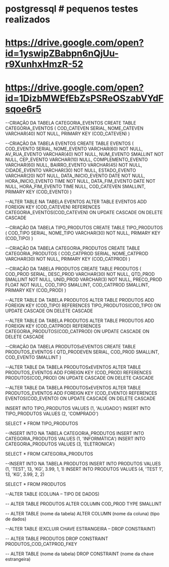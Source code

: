 # postgressql # pequenos testes realizados


# https://drive.google.com/open?id=1yswipZBabpn6nQjUu-r9XunhxHmzR-52


# https://drive.google.com/open?id=1DizbMWEfEbZsPSReOSzabVYdFsqoe6r5


--CRIAÇÃO DA TABELA CATEGORIA_EVENTOS
CREATE TABLE CATEGORIA_EVENTOS
(
COD_CATEVEN SERIAL,
NOME_CATEVEN VARCHAR(40) NOT NULL,
PRIMARY KEY (COD_CATEVEN)
)


--CRIAÇÃO DA TABELA EVENTOS
CREATE TABLE EVENTOS
(
COD_EVENTO SERIAL,
NOME_EVENTO VARCHAR(60) NOT NULL,
AV_RUA_EVENTO VARCHAR(40) NOT NULL,
NUM_EVENTO SMALLINT NOT NULL,
CEP_EVENTO VARCHAR(10) NULL,
COMPLEMENTO_EVENTO VARCHAR(60) NULL,
BAIRRO_EVENTO VARCHAR(45) NOT NULL,
CIDADE_EVENTO VARCHAR(30) NOT NULL,
ESTADO_EVENTO VARCHAR(20) NOT NULL,
DATA_INICIO_EVENTO DATE NOT NULL,
HORA_INICIO_EVENTO TIME NOT NULL,
DATA_FIM_EVENTO DATE NOT NULL,
HORA_FIM_EVENTO TIME NULL,
COD_CATEVEN SMALLINT,
PRIMARY KEY (COD_EVENTO)
)


--ALTER TABLE NA TABELA EVENTOS
ALTER TABLE EVENTOS
ADD
FOREIGN KEY (COD_CATEVEN) REFERENCES CATEGORIA_EVENTOS(COD_CATEVEN)
ON UPDATE CASCADE
ON DELETE CASCADE


--CRIAÇÃO DA TABELA TIPO_PRODUTOS
CREATE TABLE TIPO_PRODUTOS
(
COD_TIPO SERIAL,
NOME_TIPO VARCHAR(30) NOT NULL,
PRIMARY KEY (COD_TIPO)
)


--CRIAÇÃO DA TABELA CATEGORIA_PRODUTOS
CREATE TABLE CATEGORIA_PRODUTOS
(
COD_CATPROD SERIAL,
NOME_CATPROD VARCHAR(30) NOT NULL,
PRIMARY KEY (COD_CATPROD)
)



--CRIAÇÃO DA TABELA PRODUTOS
CREATE TABLE PRODUTOS
(
COD_PROD SERIAL,
DESC_PROD VARCHAR(30) NOT NULL,
QTD_PROD SMALLINT NOT NULL,
UNID_PROD VARCHAR(3) NOT NULL,
PRECO_PROD FLOAT NOT NULL,
COD_TIPO SMALLINT,
COD_CATPROD SMALLINT,
PRIMARY KEY (COD_PROD)
)


--ALTER TABLE DA TABELA PRODUTOS
ALTER TABLE PRODUTOS
ADD
FOREIGN KEY (COD_TIPO) REFERENCES TIPO_PRODUTOS(COD_TIPO)
ON UPDATE CASCADE
ON DELETE CASCADE


--ALTER TABLE DA TABELA PRODUTOS
ALTER TABLE PRODUTOS
ADD
FOREIGN KEY (COD_CATPROD) REFERENCES CATEGORIA_PRODUTOS(COD_CATPROD)
ON UPDATE CASCADE
ON DELETE CASCADE



--CRIAÇÃO DA TABELA PRODUTOSxEVENTOS
CREATE TABLE PRODUTOS_EVENTOS
(
QTD_PRODEVEN SERIAL,
COD_PROD SMALLINT,
COD_EVENTO SMALLINT
)


--ALTER TABLE DA TABELA PRODUTOSxEVENTOS
ALTER TABLE PRODUTOS_EVENTOS
ADD
FOREIGN KEY (COD_PROD) REFERENCES PRODUTOS(COD_PROD)
ON UPDATE CASCADE
ON DELETE CASCADE


--ALTER TABLE DA TABELA PRODUTOSxEVENTOS
ALTER TABLE PRODUTOS_EVENTOS
ADD
FOREIGN KEY (COD_EVENTO) REFERENCES EVENTOS(COD_EVENTO)
ON UPDATE CASCADE
ON DELETE CASCADE



INSERT INTO TIPO_PRODUTOS VALUES (1, 'ALUGADO')
INSERT INTO TIPO_PRODUTOS VALUES (2, 'COMPRADO')

SELECT * FROM TIPO_PRODUTOS


--INSERT INTO NA TABELA CATEGORIA_PRODUTOS
INSERT INTO CATEGORIA_PRODUTOS VALUES (1, 'INFORMÁTICA')
INSERT INTO CATEGORIA_PRODUTOS VALUES (3, 'ELETRONICA')

SELECT * FROM CATEGORIA_PRODUTOS


--INSERT INTO NA TABELA PRODUTOS
INSERT INTO PRODUTOS VALUES (1, 'TEST', 13, 'KG', 3.99, 1, 1)
INSERT INTO PRODUTOS VALUES (4, 'TEST 1', 13, 'KG', 3.99, 2, 2)

SELECT * FROM PRODUTOS


--ALTER TABLE (COLUNA – TIPO DE DADOS)

-- ALTER TABLE PRODUTOS ALTER COLUMN COD_PROD TYPE SMALLINT

-- ALTER TABLE (nome da tabela) ALTER COLUMN (nome da coluna) (tipo de dados)



--ALTER TABLE (EXCLUIR CHAVE ESTRANGEIRA – DROP CONSTRAINT)

-- ALTER TABLE PRODUTOS DROP CONSTRAINT PRODUTOS_COD_CATPROD_FKEY

-- ALTER TABLE (nome da tabela) DROP CONSTRAINT (nome da chave estrangeira)
